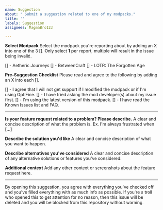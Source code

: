 ```yaml
---
name: Suggestion
about: " Submit a suggestion related to one of my modpacks."
title: ''
labels: Suggestion
assignees: MagmaBro123

---
```


**Select Modpack**
Select the modpack you're reporting about by adding an X into one of the 3 []. Only select **1** per report, multiple will result in the issue being invalid.

[] - Aetheric Journeys
[] - BetweenCraft
[] - LOTR: The Forgotten Age

**Pre-Suggestion Checklist**
Please read and agree to the following by adding an X into each [].

[] - I agree that I will not get support if I modified the modpack or if I'm using OptiFine.
[] - I have tried asking the mod developer(s) about my issue first.
[] - I'm using the latest version of this modpack.
[] - I have read the Known Issues list and FAQ.

---

**Is your feature request related to a problem? Please describe.**
A clear and concise description of what the problem is. Ex. I'm always frustrated when [...]

**Describe the solution you'd like**
A clear and concise description of what you want to happen.

**Describe alternatives you've considered**
A clear and concise description of any alternative solutions or features you've considered.

**Additional context**
Add any other context or screenshots about the feature request here.

---

By opening this suggestion, you agree with everything you've checked off and you've filled everything with as much info as possible. If you're a troll who opened this to get attention for no reason, then this issue will be deleted and you will be blocked from this repository without warning.
